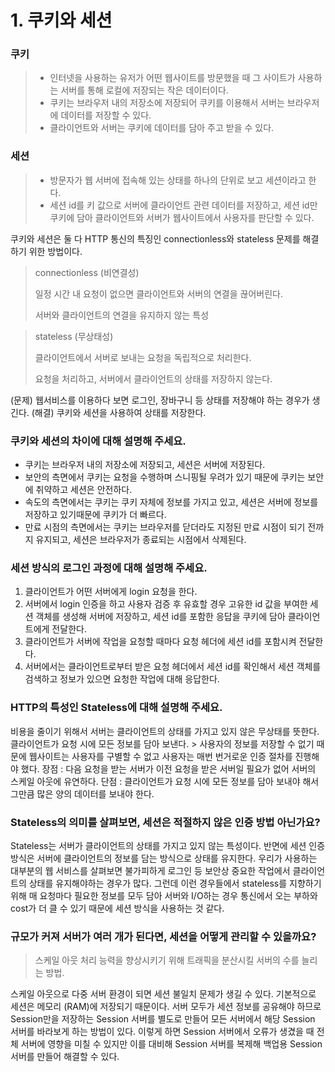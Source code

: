 # 1. 쿠키와 세션

### 쿠키
> - 인터넷을 사용하는 유저가 어떤 웹사이트를 방문했을 때 그 사이트가 사용하는 서버를 통해 로컬에 저장되는 작은 데이터이다.
> - 쿠키는 브라우저 내의 저장소에 저장되어 쿠키를 이용해서 서버는 브라우저에 데이터를 저장할 수 있다.
> - 클라이언트와 서버는 쿠키에 데이터를 담아 주고 받을 수 있다.
### 세션
> - 방문자가 웹 서버에 접속해 있는 상태를 하나의 단위로 보고 세션이라고 한다.
> - 세션 id를 키 값으로 서버에 클라이언트 관련 데이터를 저장하고, 세션 id만 쿠키에 담아 클라이언트와 서버가 웹사이트에서 사용자를 판단할 수 있다.


쿠키와 세션은 둘 다 HTTP 통신의 특징인 connectionless와 stateless 문제를 해결하기 위한 방법이다.
> connectionless (비연결성)
> 
> 일정 시간 내 요청이 없으면 클라이언트와 서버의 연결을 끊어버린다.
> 
> 서버와 클라이언트의 연결을 유지하지 않는 특성


> stateless (무상태성)
>
> 클라이언트에서 서버로 보내는 요청을 독립적으로 처리한다.
>
> 요청을 처리하고, 서버에서 클라이언트의 상태를 저장하지 않는다.


(문제) 웹서비스를 이용하다 보면 로그인, 장바구니 등 상태를 저장해야 하는 경우가 생긴다.
(해결) 쿠키와 세션을 사용하여 상태를 저장한다.

### 쿠키와 세션의 차이에 대해 설명해 주세요.
- 쿠키는 브라우저 내의 저장소에 저장되고, 세션은 서버에 저장된다.
- 보안의 측면에서 쿠키는 요청을 수행하며 스니핑될 우려가 있기 때문에 쿠키는 보안에 취약하고 세션은 안전하다.
- 속도의 측면에서는 쿠키는 쿠키 자체에 정보를 가지고 있고, 세션은 서버에 정보를 저장하고 있기때문에 쿠키가 더 빠르다.
- 만료 시점의 측면에서는 쿠키는 브라우저를 닫더라도 지정된 만료 시점이 되기 전까지 유지되고, 세션은 브라우저가 종료되는 시점에서 삭제된다.


### 세션 방식의 로그인 과정에 대해 설명해 주세요.
1. 클라이언트가 어떤 서버에게 login 요청을 한다.
2. 서버에서 login 인증을 하고 사용자 검증 후 유효할 경우 고유한 id 값을 부여한 세션 객체를 생성해 서버에 저장하고, 세션 id를 포함한 응답을 쿠키에 담아 클라이언트에게 전달한다.
3. 클라이언트가 서버에 작업을 요청할 때마다 요청 헤더에 세션 id를 포함시켜 전달한다.
4. 서버에서는 클라이언트로부터 받은 요청 헤더에서 세션 id를 확인해서 세션 객체를 검색하고 정보가 있으면 요청한 작업에 대해 응답한다.


### HTTP의 특성인 Stateless에 대해 설명해 주세요.
비용을 줄이기 위해서 서버는 클라이언트의 상태를 가지고 있지 않은 무상태를 뜻한다. 클라이언트가 요청 시에 모든 정보를 담아 보낸다. > 사용자의 정보를 저장할 수 없기 때문에 웹사이트는 사용자를 구별할 수 없고 사용자는 매번 번거로운 인증 절차를 진행해야 했다.
장점 : 다음 요청을 받는 서버가 이전 요청을 받은 서버일 필요가 없어 서버의 스케일 아웃에 유연하다.
단점 : 클라이언트가 요청 시에 모든 정보를 담아 보내야 해서 그만큼 많은 양의 데이터를 보내야 한다.

### Stateless의 의미를 살펴보면, 세션은 적절하지 않은 인증 방법 아닌가요?
Stateless는 서버가 클라이언트의 상태를 가지고 있지 않는 특성이다.
반면에 세션 인증 방식은 서버에 클라이언트의 정보를 담는 방식으로 상태를 유지한다.
우리가 사용하는 대부분의 웹 서비스를 살펴보면 불가피하게 로그인 등 보안상 중요한 작업에서 클라이언트의 상태를 유지해야하는 경우가 많다. 그런데 이런 경우들에서 stateless를 지향하기 위해 매 요청마다 필요한 정보를 모두 담아 서버와 I/O하는 경우 통신에서 오는 부하와 cost가 더 클 수 있기 때문에 세션 방식을 사용하는 것 같다.

### 규모가 커져 서버가 여러 개가 된다면, 세션을 어떻게 관리할 수 있을까요?
> 스케일 아웃
처리 능력을 향상시키기 위해 트래픽을 분산시킬 서버의 수를 늘리는 방법.

스케일 아웃으로 다중 서버 환경이 되면 세션 불일치 문제가 생길 수 있다. 기본적으로 세션은 메모리 (RAM)에 저장되기 때문이다.
서버 모두가 세션 정보를 공유해야 하므로 Session만을 저장하는 Session 서버를 별도로 만들어 모든 서버에서 해당 Session 서버를 바라보게 하는 방법이 있다. 이렇게 하면 Session 서버에서 오류가 생겼을 때 전체 서버에 영향을 미칠 수 있지만 이를 대비해 Session 서버를 복제해 백업용 Session 서버를 만들어 해결할 수 있다.
